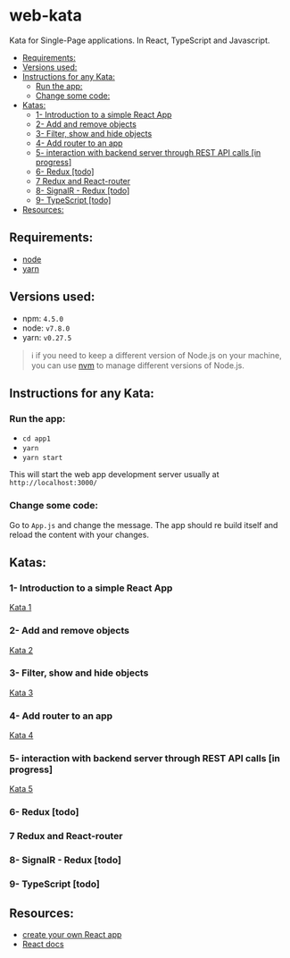 web-kata
=====
Kata for Single-Page applications. In React, TypeScript and Javascript.


<!-- TOC -->

- [Requirements:](#requirements)
- [Versions used:](#versions-used)
- [Instructions for any Kata:](#instructions-for-any-kata)
    - [Run the app:](#run-the-app)
    - [Change some code:](#change-some-code)
- [Katas:](#katas)
    - [1- Introduction to a simple React App](#1--introduction-to-a-simple-react-app)
    - [2- Add and remove objects](#2--add-and-remove-objects)
    - [3- Filter, show and hide objects](#3--filter-show-and-hide-objects)
    - [4- Add router to an app](#4--add-router-to-an-app)
    - [5- interaction with backend server through REST API calls [in progress]](#5--interaction-with-backend-server-through-rest-api-calls-in-progress)
    - [6- Redux [todo]](#6--redux-todo)
    - [7 Redux and React-router](#7-redux-and-react-router)
    - [8- SignalR - Redux [todo]](#8--signalr---redux-todo)
    - [9- TypeScript  [todo]](#9--typescript--todo)
- [Resources:](#resources)

<!-- /TOC -->

## Requirements:

* [node](https://nodejs.org/en/)
* [yarn](https://yarnpkg.com/en/docs/install)

## Versions used:

* npm: `4.5.0`
* node: `v7.8.0`
* yarn: `v0.27.5`

> :information_source: if you need to keep a different version of Node.js on your machine, you can use [nvm](https://github.com/coreybutler/nvm-windows) to manage different versions of Node.js.

## Instructions for any Kata:

### Run the app:

* `cd app1`
* `yarn`
* `yarn start`

This will start the web app development server usually at `http://localhost:3000/`

### Change some code:

Go to `App.js` and change the message. The app should re build itself and reload the content with your changes.

## Katas:

### 1- Introduction to a simple React App

[Kata 1](kata1.md)

### 2- Add and remove objects

[Kata 2](kata2.md)

### 3- Filter, show and hide objects

[Kata 3](kata3.md)

### 4- Add router to an app

[Kata 4](kata4.md)

### 5- interaction with backend server through REST API calls [in progress]

[Kata 5](kata5.md)

### 6- Redux [todo]
### 7 Redux and React-router
### 8- SignalR - Redux [todo]
### 9- TypeScript  [todo]

## Resources:

* [create your own React app](https://github.com/facebookincubator/create-react-app)
* [React docs](https://facebook.github.io/react/docs/hello-world.html)



